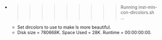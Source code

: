 * >>>>>>>>> Running inst-min-con-dircolors.sh ...
  * Set dircolors to use  to make ls more beautiful.
  * Disk size = 780668K. Space Used = 28K. Runtime = 00:00:00:00.
